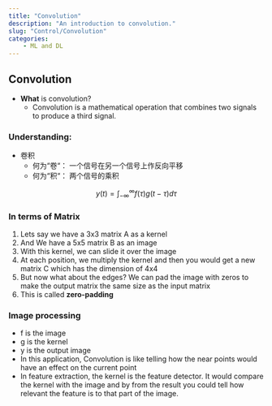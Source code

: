 ```yaml
---
title: "Convolution"
description: "An introduction to convolution."
slug: "Control/Convolution"
categories:
    - ML and DL
---
```


## Convolution
- **What** is convolution?
  - Convolution is a mathematical operation that combines two signals to produce a third signal.

### Understanding:
- 卷积 
  - 何为“卷“： 一个信号在另一个信号上作反向平移
  - 何为“积“： 两个信号的乘积  

$$y(t) = \int_{-\infty}^{\infty} f(\tau)g(t-\tau)d\tau $$

### In terms of Matrix
1. Lets say we have a 3x3 matrix A as a kernel
2. And We have a 5x5 matrix B as an image
3. With this kernel, we can slide it over the image
4. At each position, we multiply the kernel and then you would get a new matrix C which has the dimension of 4x4
5. But now what about the edges? We can pad the image with zeros to make the output matrix the same size as the input matrix
6. This is called **zero-padding**


### Image processing
- f is the image
- g is the kernel
- y is the output image
- In this application, Convolution is like telling how the near points would have an effect on the current point
- In feature extraction, the kernel is the feature detector. It would compare the kernel with the image and by from the result you could tell how relevant the feature is to that part of the image.
  
